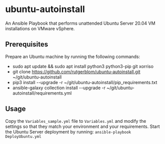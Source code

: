 # ubuntu-autoinstall

An Ansible Playbook that performs unattended Ubuntu Server 20.04 VM installations on VMware vSphere.

## Prerequisites

Prepare an Ubuntu machine by running the following commands:

* sudo apt update && sudo apt install python3 python3-pip git xorriso
* git clone https://github.com/rutgerblom/ubuntu-autoinstall.git ~/git/ubuntu-autoinstall
* pip3 install --upgrade -r ~/git/ubuntu-autoinstall/pip_requirements.txt
* ansible-galaxy collection install --upgrade -r ~/git/ubuntu-autoinstall/requirements.yml

## Usage

Copy the ```Variables_sample.yml``` file to ```Variables.yml``` and modify the settings so that they match your environment and your requirements. Start the Ubuntu Server deployment by running: ```ansible-playbook DeployUbuntu.yml```
